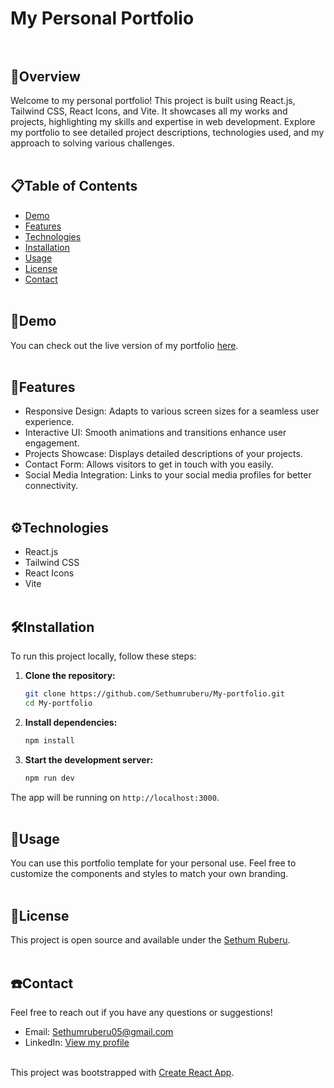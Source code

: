 # My Personal Portfolio</br></br>


## 🤖Overview
Welcome to my personal portfolio! This project is built using React.js, Tailwind CSS, React Icons, and Vite. It showcases all my works and projects, highlighting my skills and expertise in web development. Explore my portfolio to see detailed project descriptions, technologies used, and my approach to solving various challenges. </br></br>


## 📋Table of Contents

- [Demo](#demo)
- [Features](#features)
- [Technologies](#technologies)
- [Installation](#installation)
- [Usage](#usage)
- [License](#license)
- [Contact](#contact)</br></br>

## 🚀Demo

You can check out the live version of my portfolio [here](https://your-portfolio-link.com).</br></br>

## 🔗Features

- Responsive Design: Adapts to various screen sizes for a seamless user experience.
- Interactive UI: Smooth animations and transitions enhance user engagement.
- Projects Showcase: Displays detailed descriptions of your projects.
- Contact Form: Allows visitors to get in touch with you easily.
- Social Media Integration: Links to your social media profiles for better connectivity. </br></br>

## ⚙️Technologies

- React.js
- Tailwind CSS
- React Icons
- Vite </br></br>
 
## 🛠️Installation

To run this project locally, follow these steps:

1. **Clone the repository:**

    ```sh
    git clone https://github.com/Sethumruberu/My-portfolio.git
    cd My-portfolio
    ```

2. **Install dependencies:**

    ```sh
    npm install
    ```

3. **Start the development server:**

    ```sh
    npm run dev
    ```

The app will be running on `http://localhost:3000`. </br></br>

## 🔗Usage

You can use this portfolio template for your personal use. Feel free to customize the components and styles to match your own branding.</br></br>

## 📌License

This project is open source and available under the [Sethum Ruberu](https://www.linkedin.com/in/sethum-ruberu-90a369293/).</br></br>

## ☎️Contact

Feel free to reach out if you have any questions or suggestions!

- Email: Sethumruberu05@gmail.com
- LinkedIn: [View my profile](https://www.linkedin.com/in/sethum-ruberu-90a369293/)</br></br>

This project was bootstrapped with [Create React App](https://github.com/facebook/create-react-app).


